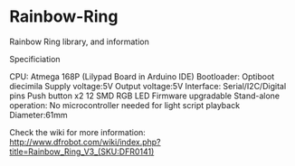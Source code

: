 Rainbow-Ring
============

Rainbow Ring library, and information


Specificiation

CPU: Atmega 168P (Lilypad Board in Arduino IDE)
Bootloader: Optiboot diecimila
Supply voltage:5V
Output voltage:5V
Interface: Serial/I2C/Digital pins
Push button x2
12 SMD RGB LED
Firmware upgradable
Stand-alone operation: No microcontroller needed for light script playback
Diameter:61mm
 

Check the wiki for more information:
http://www.dfrobot.com/wiki/index.php?title=Rainbow_Ring_V3_(SKU:DFR0141)